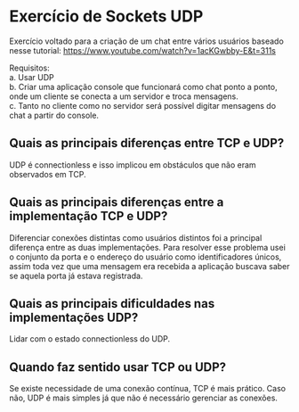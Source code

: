 # Exercício de Sockets UDP
  
Exercício voltado para a criação de um chat entre vários usuários baseado nesse tutorial: https://www.youtube.com/watch?v=1acKGwbby-E&t=311s

Requisitos:  
a. Usar UDP  
b. Criar uma aplicação console que funcionará como chat ponto a ponto, onde um cliente se conecta a um servidor e troca mensagens.  
c. Tanto no cliente como no servidor será possível digitar mensagens do chat a partir do console.  

## Quais as principais diferenças entre TCP e UDP?  
UDP é connectionless e isso implicou em obstáculos que não eram observados em TCP.  

## Quais as principais diferenças entre a implementação TCP e UDP?  
Diferenciar conexões distintas como usuários distintos foi a principal diferença entre as duas implementações. Para resolver esse problema usei o conjunto da porta e o endereço do usuário como identificadores únicos, assim toda vez que uma mensagem era recebida a aplicação buscava saber se aquela porta já estava registrada.  

## Quais as principais dificuldades nas implementações UDP?  
Lidar com o estado connectionless do UDP.    

## Quando faz sentido usar TCP ou UDP? 
Se existe necessidade de uma conexão contínua, TCP é mais prático. Caso não, UDP é mais simples já que não é necessário gerenciar as conexões.
